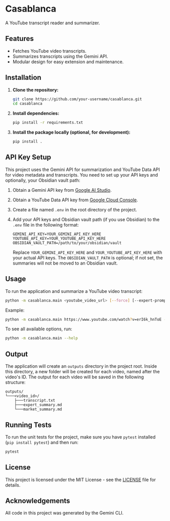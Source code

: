# Casablanca

A YouTube transcript reader and summarizer.

## Features

- Fetches YouTube video transcripts.
- Summarizes transcripts using the Gemini API.
- Modular design for easy extension and maintenance.

## Installation

1.  **Clone the repository:**

    ```bash
    git clone https://github.com/your-username/casablanca.git
    cd casablanca
    ```

2.  **Install dependencies:**

    ```bash
    pip install -r requirements.txt
    ```

3.  **Install the package locally (optional, for development):**

    ```bash
    pip install .
    ```

## API Key Setup

This project uses the Gemini API for summarization and YouTube Data API for video metadata and transcripts. You need to set up your API keys and optionally, your Obsidian vault path:

1.  Obtain a Gemini API key from [Google AI Studio](https://aistudio.google.com/app/apikey).
2.  Obtain a YouTube Data API key from [Google Cloud Console](https://console.cloud.google.com/apis/credentials).
3.  Create a file named `.env` in the root directory of the project.
4.  Add your API keys and Obsidian vault path (if you use Obsidian) to the `.env` file in the following format:

    ```
    GEMINI_API_KEY=YOUR_GEMINI_API_KEY_HERE
    YOUTUBE_API_KEY=YOUR_YOUTUBE_API_KEY_HERE
    OBSIDIAN_VAULT_PATH=/path/to/your/obsidian/vault
    ```

    Replace `YOUR_GEMINI_API_KEY_HERE` and `YOUR_YOUTUBE_API_KEY_HERE` with your actual API keys. The `OBSIDIAN_VAULT_PATH` is optional; if not set, the summaries will not be moved to an Obsidian vault.

## Usage

To run the application and summarize a YouTube video transcript:

```bash
python -m casablanca.main <youtube_video_url> [--force] [--expert-prompt <"custom prompt">] [--market-prompt <"custom prompt">] [--categories <"cat1,cat2,cat3">]
```

Example:

```bash
python -m casablanca.main https://www.youtube.com/watch?v=erI6k_hnToE --force --expert-prompt "Summarize expert opinions concisely." --categories "Tech,Finance"
```

To see all available options, run:

```bash
python -m casablanca.main --help
```

## Output

The application will create an `outputs` directory in the project root. Inside this directory, a new folder will be created for each video, named after the video's ID. The output for each video will be saved in the following structure:

```
outputs/
└───<video_id>/
    ├───transcript.txt
    ├───expert_summary.md
    └───market_summary.md
```

## Running Tests

To run the unit tests for the project, make sure you have `pytest` installed (`pip install pytest`) and then run:

```bash
pytest
```

## License

This project is licensed under the MIT License - see the [LICENSE](LICENSE) file for details.

## Acknowledgements

All code in this project was generated by the Gemini CLI.